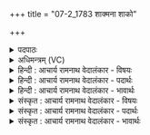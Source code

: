 +++
title = "07-2_1783 शाक्मना शाको"

+++
<details><summary>पदपाठः</summary>

शा꣡क्म꣢꣯ना। शा꣣कः꣢। अ꣣रुणः꣢। सु꣣पर्णः꣢। सु꣣। पर्णः꣢। आ। यः। म꣣हः꣢। शू꣡रः꣢꣯। स꣣ना꣢त्। अ꣡नी꣢꣯डः। अ। नी꣣डः। य꣢त्। चि꣣के꣡त꣢। स꣣त्य꣢म्। इत्। तत्। न। मो꣡घ꣢꣯म्। व꣡सु꣢꣯। स्पा꣣र्ह꣢म्। उ꣣त꣢। जे꣡ता꣢꣯। उ꣣त꣢। दा꣡ता꣢꣯। १७८३।
</details>

<details><summary>अधिमन्त्रम् (VC)</summary>

- इन्द्रः
- बृहदुक्थो वामदेव्यः
- त्रिष्टुप्
- धैवतः
</details>

<details><summary>हिन्दी : आचार्य रामनाथ वेदालंकार - विषयः</summary>

अगले मन्त्र में परमात्मा के गुण वर्णित हैं।
</details>

<details><summary>हिन्दी : आचार्य रामनाथ वेदालंकार - पदार्थः</summary>

पदार्थान्वय -  (शाक्मना) शक्ति से (शाकः) शक्तिमान्, (अरुणः) तेज से देदीप्यमान, (सुपर्णः) उत्कृष्ट पालनकर्ता इन्द्र जगदीश्वर (आ) हमारे पास आये, (यः) जो (महः) महान्, (शूरः) वीर (सनात्) सदा से (अनीडः) बिना घरवाला है। वह (यत् चिकेत) जो कुछ जानता है (तत् सत्यम् इत) वह सत्य ही होता है, (न मोघम्) असत्य नहीं। वह (स्पार्हम्) चाहने योग्य (वसु) आध्यात्मिक और भौतिक ऐश्वर्य का (उत जेता) विजेता भी होता है। (उत दाता) और दाता भी ॥२॥
</details>

<details><summary>हिन्दी : आचार्य रामनाथ वेदालंकार - भावार्थः</summary>

भावार्थ -  जो इन्द्र परमेश्वर सर्वशक्तिमान्,तेजस्वी,मनस्वी,पालनकर्ता,पूर्णकर्ता,महान्,शूर,सत्य ज्ञानवाला,ऐश्वर्यशाली और ऐश्वर्य का दाता है,उसकी उपासना और उसका अभिनन्दन सबको करना चाहिए ॥२॥
</details>

<details><summary>संस्कृत : आचार्य रामनाथ वेदालंकार - विषयः</summary>

अथेन्द्रस्य परमात्मनो गुणा वर्ण्यन्ते।
</details>

<details><summary>संस्कृत : आचार्य रामनाथ वेदालंकार - पदार्थः</summary>

पदार्थान्वय -  (शाक्मना) शक्मना बलेन (शाकः) शक्तः, (अरुणः) आरोचमानः, (सुपर्णः) सुपालकः इन्द्रो जगदीश्वरः।[यः पिपर्ति पालयति पूरयति वा स पर्णः। ‘धापॄवस्यज्यतिभ्यो नः’ उ० ३।६ इति पिपर्तेर्नः प्रत्ययः।] (आ) अस्मान् आगच्छतु।[उपसर्गश्रुतेर्योग्यक्रियाध्याहारः।]कीदृशः इन्द्रः? (यः महः) महान्, (शूरः) वीरः, (सनात्) सदैव (अनीडः) अनिकेतश्च वर्तते। सः (यत् चिकेत) यत् जानाति (तत् सत्यम् इत्) तत् सत्यमेव भवति, (न मोघम्) असत्यं न। सः (स्पार्हम्) स्पृहणीयम् (वसु) आध्यात्मिकं भौतिकं चैश्वर्यम् (उत जेता) अधिगन्तापि भवति (उत दाता) दातापि च भवति ॥२॥
</details>

<details><summary>संस्कृत : आचार्य रामनाथ वेदालंकार - भावार्थः</summary>

भावार्थ -  य इन्द्रः परमेश्वरः सर्वशक्तिमांस्तेजस्वी मनस्वी पालयिता पूरयिता महान् शूरः सत्यज्ञानो वसुमान् वसुप्रदाता चास्ति स सर्वैरुपासनीयोऽभिनन्दनीयश्च ॥२॥
</details>